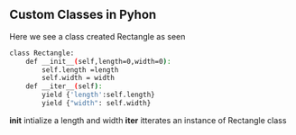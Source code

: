## Custom Classes in Pyhon
Here we see a class created Rectangle as seen
``` bash 
class Rectangle:
    def __init__(self,length=0,width=0):
        self.length =length 
        self.width = width  
    def __iter__(self):
        yield {'length':self.length}
        yield {"width": self.width}
```
__init__ intialize a length and width
__iter__ itterates an instance of Rectangle class
